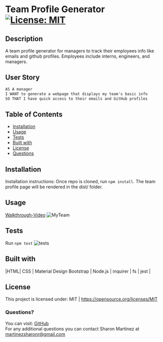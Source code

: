 # Team Profile Generator   [![License: MIT](https://img.shields.io/badge/License-MIT-yellow.svg)](https://opensource.org/licenses/MIT)

## Description
A team profile generator for managers to track their employees info like emails and github profiles.
Employees include interns, engineers, and managers.

  ## User Story

```md
AS A manager
I WANT to generate a webpage that displays my team's basic info
SO THAT I have quick access to their emails and GitHub profiles
```

  ## Table of Contents

  * [Installation](#Installation)
  * [Usage](#Usage)
  * [Tests](#Tests)
  * [Built with](#Built-with)
  * [License](#License)
  * [Questions](#Questions)
  
  ## Installation
  Installation instructions: Once repo is cloned, run `npm install`.
  The team profile page will be rendered in the dist/ folder.

  ## Usage 
 [Walkthrough-Video](https://drive.google.com/file/d/17vqqy4XrghY_7fA9L2BEJYjxIgDT2Xea/view)
![MyTeam](https://user-images.githubusercontent.com/30086519/113645789-06b62c00-9634-11eb-90df-4d9d3674667b.png)
  
  ## Tests
  Run `npm test`
![tests](https://user-images.githubusercontent.com/30086519/112739289-9b77a600-8f1f-11eb-91a2-3b9df286ac9d.png)
  ## Built with
 |HTML| CSS | Material Design Bootstrap | Node.js | inquirer | fs | jest |

  ## License 
  This project is licensed under: MIT | https://opensource.org/licenses/MIT

  ### Questions?
  You can visit: [GitHub](https://github.com/Sharon1106)  
  For any additional questions you can contact Sharon Martinez at martinezsharonr@gmail.com
